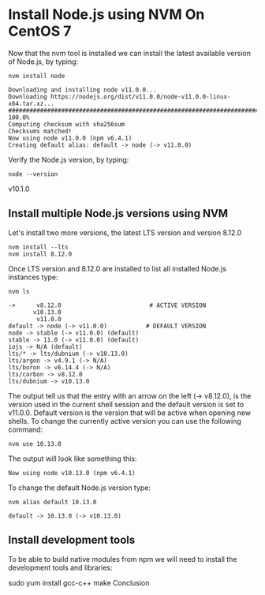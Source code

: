 # Install Node.js using NVM On CentOS 7

Now that the nvm tool is installed we can install the latest available version of Node.js, by typing:
```
nvm install node
```

```
Downloading and installing node v11.0.0...
Downloading https://nodejs.org/dist/v11.0.0/node-v11.0.0-linux-x64.tar.xz...
######################################################################## 100.0%
Computing checksum with sha256sum
Checksums matched!
Now using node v11.0.0 (npm v6.4.1)
Creating default alias: default -> node (-> v11.0.0)
```

Verify the Node.js version, by typing:
```
node --version
```
v10.1.0

## Install multiple Node.js versions using NVM
Let's install two more versions, the latest LTS version and version 8.12.0

```
nvm install --lts
nvm install 8.12.0
```

Once LTS version and 8.12.0 are installed to list all installed Node.js instances type:

```
nvm ls
```

```
->      v8.12.0                         # ACTIVE VERSION
       v10.13.0
        v11.0.0
default -> node (-> v11.0.0)           # DEFAULT VERSION
node -> stable (-> v11.0.0) (default)
stable -> 11.0 (-> v11.0.0) (default)
iojs -> N/A (default)
lts/* -> lts/dubnium (-> v10.13.0)
lts/argon -> v4.9.1 (-> N/A)
lts/boron -> v6.14.4 (-> N/A)
lts/carbon -> v8.12.0
lts/dubnium -> v10.13.0
```
The output tell us that the entry with an arrow on the left (-> v8.12.0), is the version used in the current shell session and the default version is set to v11.0.0. Default version is the version that will be active when opening new shells.
To change the currently active version you can use the following command:

```
nvm use 10.13.0
```
The output will look like something this:

```
Now using node v10.13.0 (npm v6.4.1)
```

To change the default Node.js version type:
```
nvm alias default 10.13.0
```

```
default -> 10.13.0 (-> v10.13.0)
```

## Install development tools
To be able to build native modules from npm we will need to install the development tools and libraries:

sudo yum install gcc-c++ make
Conclusion
